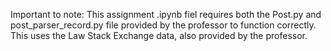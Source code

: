 Important to note: This assignment .ipynb fiel requires both the Post.py and post_parser_record.py file provided by the professor to function correctly. This uses the Law Stack Exchange data, also provided by the professor.
